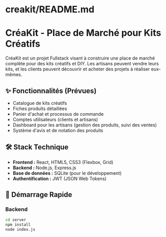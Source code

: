 # creakit/README.md

# CréaKit - Place de Marché pour Kits Créatifs

CréaKit est un projet Fullstack visant à construire une place de marché complète pour des kits créatifs et DIY. Les artisans peuvent vendre leurs kits, et les clients peuvent découvrir et acheter des projets à réaliser eux-mêmes.

## ✨ Fonctionnalités (Prévues)

-   Catalogue de kits créatifs
-   Fiches produits détaillées
-   Panier d'achat et processus de commande
-   Comptes utilisateurs (clients et artisans)
-   Dashboard pour les artisans (gestion des produits, suivi des ventes)
-   Système d'avis et de notation des produits

## 🛠️ Stack Technique

* **Frontend :** React, HTML5, CSS3 (Flexbox, Grid)
* **Backend :** Node.js, Express.js
* **Base de données :** SQLite (pour le développement)
* **Authentification :** JWT (JSON Web Tokens)

## 🚀 Démarrage Rapide

### Backend
```bash
cd server
npm install
node index.js